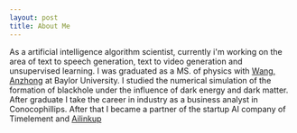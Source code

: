 ```yaml
---
layout: post
title: About Me
---
```


As a artificial intelligence algorithm scientist, currently i'm working on the area of text to speech generation, text to video generation and unsupervised learning. 
I was graduated as a MS. of physics with [Wang, Anzhong](https://www.baylor.edu/physics/index.php?id=68588) at Baylor University. I studied the numerical simulation of the formation of blackhole under the influence of dark energy and dark matter. After graduate I take the career in industry as a business analyst in Conocophillips. After that I became a partner of the startup AI company of Timelement and [Ailinkup](www.ailinkup.cn)
